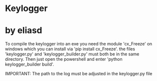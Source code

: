 # Keylogger
# by eliasd

To compile the keylogger into an exe you need the module 'cx_Freeze' on windows 
which you can install via 'pip install cx_Freeze'.
the files 'keylogger.py' and 'keylogger_builder.py' must both be in the same directory.
Then just open the powershell and enter 'python keylogger_builder build'.

IMPORTANT: The path to the log must be adjusted in the keylogger.py file
